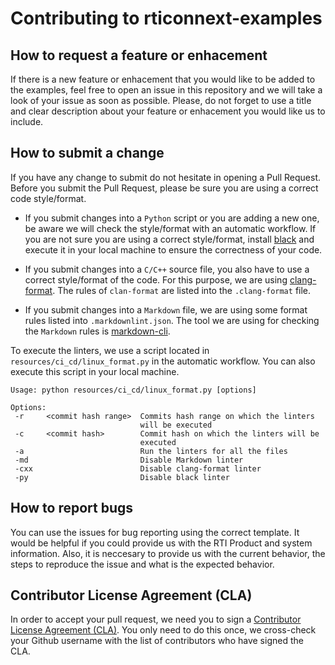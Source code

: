 # Contributing to rticonnext-examples

## How to request a feature or enhacement

If there is a new feature or enhacement that you would like to be added to
the examples, feel free to open an issue in this repository and we will take
a look of your issue as soon as possible. Please, do not forget to use a
title and clear description about your feature or enhacement you would like
us to include.

## How to submit a change

If you have any change to submit do not hesitate in opening a Pull Request.
Before you submit the Pull Request, please be sure you are using a correct
code style/format.

-   If you submit changes into a `Python` script or you are adding a new
one, be aware we will check the style/format with an automatic workflow. If you
are not sure you are using a correct style/format, install
[black](https://pypi.org/project/black/) and execute it in your local machine
to ensure the correctness of your code.

-   If you submit changes into a `C/C++` source file, you also have to use a
correct style/format of the code. For this purpose, we are using
[clang-format](https://clang.llvm.org/docs/ClangFormat.html). The rules of
`clan-format` are listed into the `.clang-format` file.

-   If you submit changes into a `Markdown` file, we are using some format rules
listed into `.markdownlint.json`. The tool we are using for checking the
`Markdown` rules is
[markdown-cli](https://www.npmjs.com/package/markdownlint-cli).

To execute the linters, we use a script located in
`resources/ci_cd/linux_format.py` in the automatic workflow. You can
also execute this script in your local machine.

```plaintext
Usage: python resources/ci_cd/linux_format.py [options]

Options:
 -r     <commit hash range>  Commits hash range on which the linters
                             will be executed
 -c     <commit hash>        Commit hash on which the linters will be
                             executed
 -a                          Run the linters for all the files
 -md                         Disable Markdown linter
 -cxx                        Disable clang-format linter
 -py                         Disable black linter

```

## How to report bugs

You can use the issues for bug reporting using the correct template.
It would be helpful if you could provide us with the RTI Product and system
information. Also, it is neccesary to provide us with the current behavior, the
steps to reproduce the issue and what is the expected behavior.

## Contributor License Agreement (CLA)

In order to accept your pull request, we need you to sign a [Contributor License
Agreement (CLA)](http://community.rti.com/cla). You only need to do this once,
we cross-check your Github username with the list of contributors who have
signed the CLA.
